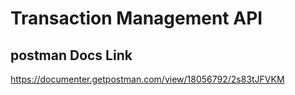 # Transaction Management API

## postman Docs Link
https://documenter.getpostman.com/view/18056792/2s83tJFVKM